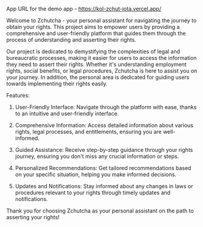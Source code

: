 App URL for the demo app - https://kol-zchut-iota.vercel.app/

Welcome to Zchutcha - your personal assistant for navigating the journey to obtain your rights. This project aims to empower users by providing a comprehensive and user-friendly platform that guides them through the process of understanding and asserting their rights.

Our project is dedicated to demystifying the complexities of legal and bureaucratic processes, making it easier for users to access the information they need to assert their rights. Whether it's understanding employment rights, social benefits, or legal procedures, Zchutcha is here to assist you on your journey. In addition, the personal area is dedicated for guiding users towards implementing their rights easily.

Features:

1. User-Friendly Interface: Navigate through the platform with ease, thanks to an intuitive and user-friendly interface.

2. Comprehensive Information: Access detailed information about various rights, legal processes, and entitlements, ensuring you are well-informed.

3. Guided Assistance: Receive step-by-step guidance through your rights journey, ensuring you don't miss any crucial information or steps.

4. Personalized Recommendations: Get tailored recommendations based on your specific situation, helping you make informed decisions.

5. Updates and Notifications: Stay informed about any changes in laws or procedures relevant to your rights through timely updates and notifications.



Thank you for choosing Zchutcha as your personal assistant on the path to asserting your rights!



